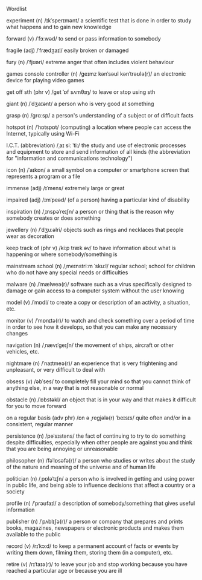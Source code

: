 Wordlist

experiment (n) /ɪkˈsperɪmənt/ a scientific test that is done in order to study what happens and to gain new knowledge

forward (v) /ˈfɔːwəd/ to send or pass information to somebody

fragile (adj) /ˈfrædʒaɪl/ easily broken or damaged

fury (n) /ˈfjʊəri/ extreme anger that often includes violent behaviour

games console controller (n) /geɪmz kənˈsəʊl kənˈtrəʊlə(r)/ an electronic device for playing video games

get off sth (phr v) /get ˈɒf sʌmθɪŋ/ to leave or stop using sth

giant (n) /ˈdʒaɪənt/ a person who is very good at something

grasp (n) /grɑːsp/ a person's understanding of a subject or of difficult facts

hotspot (n) /ˈhɒtspɒt/ (computing) a location where people can access the Internet, typically using Wi-Fi

I.C.T. (abbreviation) /ˌaɪ siː ˈtiː/ the study and use of electronic processes and equipment to store and send information of all kinds (the abbreviation for "information and communications technology")

icon (n) /ˈaɪkɒn/ a small symbol on a computer or smartphone screen that represents a program or a file

immense (adj) /ɪˈmens/ extremely large or great

impaired (adj) /ɪmˈpeəd/ (of a person) having a particular kind of disability

inspiration (n) /ˌɪnspəˈreɪʃn/ a person or thing that is the reason why somebody creates or does something

jewellery (n) /ˈdʒuːəlri/ objects such as rings and necklaces that people wear as decoration

keep track of (phr v) /kiːp træk əv/ to have information about what is happening or where somebody/something is

mainstream school (n) /ˌmeɪnstriːm ˈskuːl/ regular school; school for children who do not have any special needs or difficulties

malware (n) /ˈmælweə(r)/ software such as a virus specifically designed to damage or gain access to a computer system without the user knowing

model (v) /ˈmɒdl/ to create a copy or description of an activity, a situation, etc.

monitor (v) /ˈmɒnɪtə(r)/ to watch and check something over a period of time in order to see how it develops, so that you can make any necessary changes

navigation (n) /ˌnævɪˈgeɪʃn/ the movement of ships, aircraft or other vehicles, etc.

nightmare (n) /ˈnaɪtmeə(r)/ an experience that is very frightening and unpleasant, or very difficult to deal with

obsess (v) /əbˈses/ to completely fill your mind so that you cannot think of anything else, in a way that is not reasonable or normal

obstacle (n) /ˈɒbstəkl/ an object that is in your way and that makes it difficult for you to move forward

on a regular basis (adv phr) /ɒn ə ˌregjələ(r) ˈbeɪsɪs/ quite often and/or in a consistent, regular manner

persistence (n) /pəˈsɪstəns/ the fact of continuing to try to do something despite difficulties, especially when other people are against you and think that you are being annoying or unreasonable

philosopher (n) /fəˈlɒsəfə(r)/ a person who studies or writes about the study of the nature and meaning of the universe and of human life

politician (n) /ˌpɒləˈtɪʃn/ a person who is involved in getting and using power in public life, and being able to influence decisions that affect a country or a society

profile (n) /ˈprəʊfaɪl/ a description of somebody/something that gives useful information

publisher (n) /ˈpʌblɪʃə(r)/ a person or company that prepares and prints books, magazines, newspapers or electronic products and makes them available to the public

record (v) /rɪˈkɔːd/ to keep a permanent account of facts or events by writing them down, filming them, storing them (in a computer), etc.

retire (v) /rɪˈtaɪə(r)/ to leave your job and stop working because you have reached a particular age or because you are ill